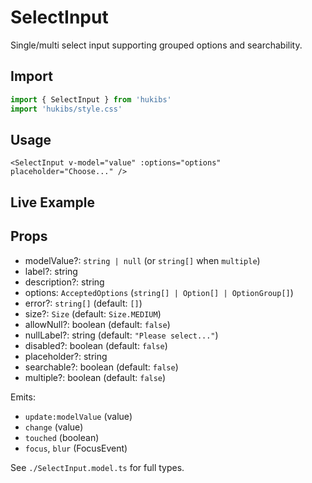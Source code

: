 # SelectInput

Single/multi select input supporting grouped options and searchability.

## Import

```ts
import { SelectInput } from 'hukibs'
import 'hukibs/style.css'
```

## Usage

```vue
<SelectInput v-model="value" :options="options" placeholder="Choose..." />
```

## Live Example

<Example>
  <SelectInput :options="['Red','Green','Blue']" placeholder="Choose color" />
</Example>

## Props

- modelValue?: `string | null` (or `string[]` when `multiple`)
- label?: string
- description?: string
- options: `AcceptedOptions` (`string[] | Option[] | OptionGroup[]`)
- error?: `string[]` (default: `[]`)
- size?: `Size` (default: `Size.MEDIUM`)
- allowNull?: boolean (default: `false`)
- nullLabel?: string (default: `"Please select..."`)
- disabled?: boolean (default: `false`)
- placeholder?: string
- searchable?: boolean (default: `false`)
- multiple?: boolean (default: `false`)

Emits:
- `update:modelValue` (value)
- `change` (value)
- `touched` (boolean)
- `focus`, `blur` (FocusEvent)

See `./SelectInput.model.ts` for full types.
